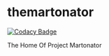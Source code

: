 # themartonator

[![Codacy Badge](https://api.codacy.com/project/badge/Grade/2fb97c7d719a431aa17931e0cd1a4b1e)](https://app.codacy.com/app/teammartonator/themartonator?utm_source=github.com&utm_medium=referral&utm_content=teammartonator/themartonator&utm_campaign=Badge_Grade_Dashboard)

The Home Of Project Martonator
